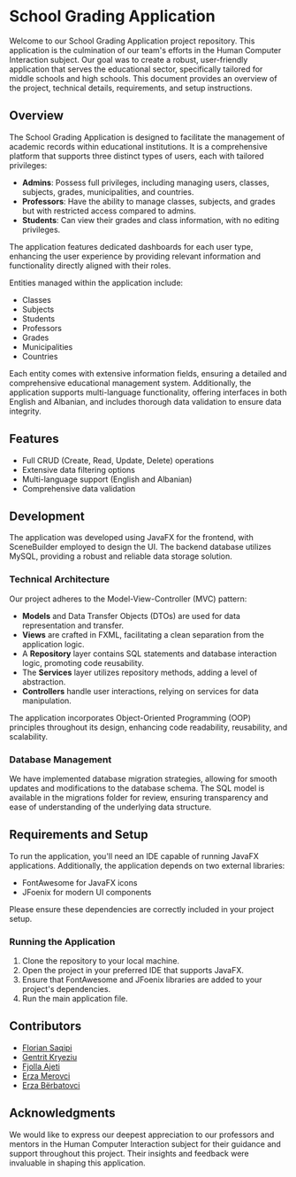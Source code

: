 # School Grading Application

Welcome to our School Grading Application project repository. This application is the culmination of our team's efforts in the Human Computer Interaction subject. Our goal was to create a robust, user-friendly application that serves the educational sector, specifically tailored for middle schools and high schools. This document provides an overview of the project, technical details, requirements, and setup instructions.

## Overview

The School Grading Application is designed to facilitate the management of academic records within educational institutions. It is a comprehensive platform that supports three distinct types of users, each with tailored privileges:

- **Admins**: Possess full privileges, including managing users, classes, subjects, grades, municipalities, and countries.
- **Professors**: Have the ability to manage classes, subjects, and grades but with restricted access compared to admins.
- **Students**: Can view their grades and class information, with no editing privileges.

The application features dedicated dashboards for each user type, enhancing the user experience by providing relevant information and functionality directly aligned with their roles.

Entities managed within the application include:

- Classes
- Subjects
- Students
- Professors
- Grades
- Municipalities
- Countries

Each entity comes with extensive information fields, ensuring a detailed and comprehensive educational management system. Additionally, the application supports multi-language functionality, offering interfaces in both English and Albanian, and includes thorough data validation to ensure data integrity.

## Features

- Full CRUD (Create, Read, Update, Delete) operations
- Extensive data filtering options
- Multi-language support (English and Albanian)
- Comprehensive data validation

## Development

The application was developed using JavaFX for the frontend, with SceneBuilder employed to design the UI. The backend database utilizes MySQL, providing a robust and reliable data storage solution.

### Technical Architecture

Our project adheres to the Model-View-Controller (MVC) pattern:

- **Models** and Data Transfer Objects (DTOs) are used for data representation and transfer.
- **Views** are crafted in FXML, facilitating a clean separation from the application logic.
- A **Repository** layer contains SQL statements and database interaction logic, promoting code reusability.
- The **Services** layer utilizes repository methods, adding a level of abstraction.
- **Controllers** handle user interactions, relying on services for data manipulation.

The application incorporates Object-Oriented Programming (OOP) principles throughout its design, enhancing code readability, reusability, and scalability.

### Database Management

We have implemented database migration strategies, allowing for smooth updates and modifications to the database schema. The SQL model is available in the migrations folder for review, ensuring transparency and ease of understanding of the underlying data structure.

## Requirements and Setup

To run the application, you'll need an IDE capable of running JavaFX applications. Additionally, the application depends on two external libraries:

- FontAwesome for JavaFX icons
- JFoenix for modern UI components

Please ensure these dependencies are correctly included in your project setup.

### Running the Application

1. Clone the repository to your local machine.
2. Open the project in your preferred IDE that supports JavaFX.
3. Ensure that FontAwesome and JFoenix libraries are added to your project's dependencies.
4. Run the main application file.

## Contributors

- [Florian Saqipi](https://github.com/floriansaqipi/)
- [Gentrit Kryeziu](https://github.com/Gentrit851)
- [Fjolla Ajeti](https://github.com/fjolla-ajeti)
- [Erza Merovci](https://github.com/erzamerovci)
- [Erza Bërbatovci](https://github.com/erza-b)

## Acknowledgments

We would like to express our deepest appreciation to our professors and mentors in the Human Computer Interaction subject for their guidance and support throughout this project. Their insights and feedback were invaluable in shaping this application.
